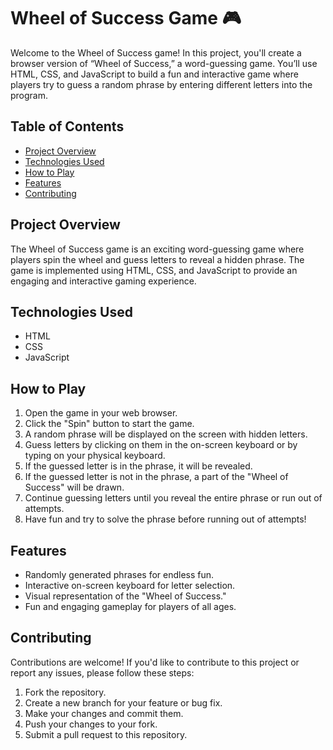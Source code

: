 # Wheel of Success Game 🎮

Welcome to the Wheel of Success game! In this project, you'll create a browser version of “Wheel of Success,” a word-guessing game. You’ll use HTML, CSS, and JavaScript to build a fun and interactive game where players try to guess a random phrase by entering different letters into the program.

## Table of Contents

- [Project Overview](#project-overview)
- [Technologies Used](#technologies-used)
- [How to Play](#how-to-play)
- [Features](#features)
- [Contributing](#contributing)

## Project Overview

The Wheel of Success game is an exciting word-guessing game where players spin the wheel and guess letters to reveal a hidden phrase. The game is implemented using HTML, CSS, and JavaScript to provide an engaging and interactive gaming experience.

## Technologies Used

- HTML
- CSS
- JavaScript

## How to Play

1. Open the game in your web browser.
2. Click the "Spin" button to start the game.
3. A random phrase will be displayed on the screen with hidden letters.
4. Guess letters by clicking on them in the on-screen keyboard or by typing on your physical keyboard.
5. If the guessed letter is in the phrase, it will be revealed.
6. If the guessed letter is not in the phrase, a part of the "Wheel of Success" will be drawn.
7. Continue guessing letters until you reveal the entire phrase or run out of attempts.
8. Have fun and try to solve the phrase before running out of attempts!

## Features

- Randomly generated phrases for endless fun.
- Interactive on-screen keyboard for letter selection.
- Visual representation of the "Wheel of Success."
- Fun and engaging gameplay for players of all ages.

## Contributing

Contributions are welcome! If you'd like to contribute to this project or report any issues, please follow these steps:

1. Fork the repository.
2. Create a new branch for your feature or bug fix.
3. Make your changes and commit them.
4. Push your changes to your fork.
5. Submit a pull request to this repository.
